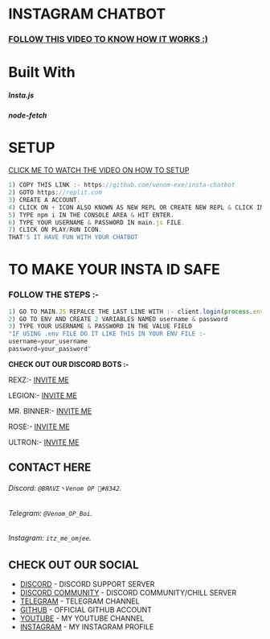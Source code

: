 # INSTAGRAM CHATBOT
### [FOLLOW THIS VIDEO TO KNOW HOW IT WORKS :)](https://youtu.be/5DZVcMSotIc/)

# Built With
<h5>Insta.js</h5>
<h5>node-fetch</h5>

# SETUP

[CLICK ME TO WATCH THE VIDEO ON HOW TO SETUP](https://youtube.com/c/VenomExE)
```js
1) COPY THIS LINK :- https://github.com/venom-exe/insta-chatbot
2) GOTO https://replit.com
3) CREATE A ACCOUNT.
4) CLICK ON + ICON ALSO KNOWN AS NEW REPL OR CREATE NEW REPL & CLICK IMPORT FROM GITHUB AND PASTE THE GITHUB LINK FROM STEP 1 & HIT ENTER.
5) TYPE npm i IN THE CONSOLE AREA & HIT ENTER.
6) TYPE YOUR USERNAME & PASSWORD IN main.js FILE.
7) CLICK ON PLAY/RUN ICON.
THAT'S IT HAVE FUN WITH YOUR CHATBOT
```
# TO MAKE YOUR INSTA ID SAFE
### FOLLOW THE STEPS :- 
```js
1) GO TO MAIN.JS REPALCE THE LAST LINE WITH :- client.login(process.env.username, process.env.password)
2) GO TO ENV AND CREATE 2 VARIABLES NAMED username & password
3) TYPE YOUR USERNAME & PASSWORD IN THE VALUE FIELD
"IF USING .env FILE DO IT LIKE THIS IN YOUR ENV FILE :- 
username=your_username
password=your_password"
```

**CHECK OUT OUR DISCORD BOTS :-**</p>
REXZ:- [INVITE ME](https://discord.com/oauth2/authorize?client_id=856741116912861276&permissions=261993005047&scope=bot)

LEGION:- [INVITE ME](https://discord.com/oauth2/authorize?client_id=843638969639239711&permissions=261993005047&scope=bot)

MR. BINNER:- [INVITE ME](https://discord.com/oauth2/authorize?client_id=878935393360293908&permissions=261993005047&scope=bot)

ROSE:- [INVITE ME](https://discord.com/oauth2/authorize?client_id=879589599062679552&permissions=261993005047&scope=bot)

ULTRON:- [INVITE ME](https://discord.com/oauth2/authorize?client_id=782555605076279316&permissions=261993005047&scope=bot)

## CONTACT HERE

###### Discord: `@BЯΛVΣ丶Venom OP 🍷#8342`. 
###### Telegram: `@Venom_OP_Boi`.
###### Instagram: `itz_me_omjee`.

## CHECK OUT OUR SOCIAL

* [DISCORD](https://discord.gg/cuBErWDy68) - DISCORD SUPPORT SERVER
* [DISCORD COMMUNITY](https://discord.gg/u6QxkmKNu3) - DISCORD COMMUNITY/CHILL SERVER
* [TELEGRAM](https://t.me/ErrorCarders) - TELEGRAM CHANNEL
* [GITHUB](https://github.com/venom-exe) - OFFICIAL GITHUB ACCOUNT
* [YOUTUBE](https://www.youtube.com/c/VenomExE/) - MY YOUTUBE CHANNEL
* [INSTAGRAM](https://instagram.com/itz_me_venomop) - MY INSTAGRAM PROFILE
